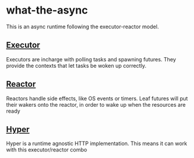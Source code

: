 # what-the-async

This is an async runtime following the executor-reactor model.

## [Executor](executor)

Executors are incharge with polling tasks and spawning futures.
They provide the contexts that let tasks be woken up correctly.

## [Reactor](reactor)

Reactors handle side effects, like OS events or timers.
Leaf futures will put their wakers onto the reactor,
in order to wake up when the resources are ready

## [Hyper](hyper)

Hyper is a runtime agnostic HTTP implementation. This means it can work with this executor/reactor combo
